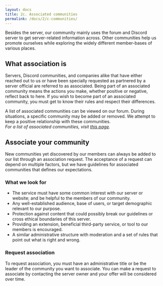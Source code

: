 ```yaml
---
layout: docs
title: 2c. Associated communities
permalink: /docs/2/c-communities/
---
```


Besides the server, our community mainly uses the forum and Discord server to get server-related information across.
Other communities help us promote ourselves while exploring the widely different member-bases of various places.

## What association is
Servers, Discord communities, and companies alike that have either reached out to us or have been specially requested as partnered by a server official are referred to as associated.
Being part of an associated community means the actions you make, whether positive or negative, reflect back to here.
If you wish to become part of an associated community, you must get to know their rules and respect their differences.

A list of associated communities can be viewed on our forum.
During situations, a specific community may be added or removed.
We attempt to keep a positive relationship with these communities.
<br>
_For a list of associated communities, visit [this page](https://f.shadow.ga/d/45-list-of-associated-communities-6-2017)._

## Associate your community
New communities yet discovered by our members can always be added to our list through an association request.
The acceptance of a request can depend on multiple factors, but we have guidelines for associated communities that defines our expectations.

### What we look for
* The service must have some common interest with our server or website; and be helpful to the members of our community.
* Any well-established audience, base of users, or target demographic relevant to our purpose.
* Protection against content that could possibly break our guidelines or cross ethical boundaries of this server.
* Providing an extension, beneficial third-party service, or tool to our members is encouraged.
* A similar administrative structure with moderation and a set of rules that point out what is right and wrong.

### Request association
To request association, you must have an administrative title or be the leader of the community you want to associate.
You can make a request to associate by contacting the server owner and your offer will be considered over time.
